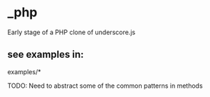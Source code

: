 # _php

Early stage of a PHP clone of underscore.js

## see examples in:

examples/*

TODO: Need to abstract some of the common patterns in methods
